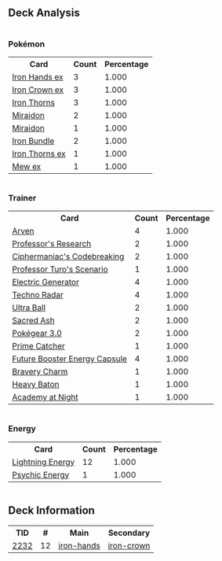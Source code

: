 
## Deck Analysis

<div style="display: flex; flex-wrap: wrap;">
<div style="flex: 1; margin-right: 10px;">
<h3>Pokémon</h3><table><tr><th>Card</th><th>Count</th><th>Percentage</th></tr><tr><td rowspan='1'><a href='https://limitlesstcg.com/cards/PAR/70'>Iron Hands ex</a></td><td>3</td><td>1.000</td></tr><tr><td rowspan='1'><a href='https://limitlesstcg.com/cards/TEF/81'>Iron Crown ex</a></td><td>3</td><td>1.000</td></tr><tr><td rowspan='1'><a href='https://limitlesstcg.com/cards/TEF/62'>Iron Thorns</a></td><td>3</td><td>1.000</td></tr><tr><td rowspan='1'><a href='https://limitlesstcg.com/cards/TEF/121'>Miraidon</a></td><td>2</td><td>1.000</td></tr><tr><td rowspan='1'><a href='https://limitlesstcg.com/cards/SSP/69'>Miraidon</a></td><td>1</td><td>1.000</td></tr><tr><td rowspan='1'><a href='https://limitlesstcg.com/cards/PAR/56'>Iron Bundle</a></td><td>2</td><td>1.000</td></tr><tr><td rowspan='1'><a href='https://limitlesstcg.com/cards/TWM/77'>Iron Thorns ex</a></td><td>1</td><td>1.000</td></tr><tr><td rowspan='1'><a href='https://limitlesstcg.com/cards/MEW/151'>Mew ex</a></td><td>1</td><td>1.000</td></tr></table>
</div><div style='flex: 1; margin-right: 10px;'><h3>Trainer</h3><table><tr><th>Card</th><th>Count</th><th>Percentage</th></tr><tr><td rowspan='1'><a href='https://limitlesstcg.com/cards/OBF/186'>Arven</a></td><td>4</td><td>1.000</td></tr><tr><td rowspan='1'><a href='https://limitlesstcg.com/cards/SVI/189'>Professor's Research</a></td><td>2</td><td>1.000</td></tr><tr><td rowspan='1'><a href='https://limitlesstcg.com/cards/TEF/145'>Ciphermaniac's Codebreaking</a></td><td>2</td><td>1.000</td></tr><tr><td rowspan='1'><a href='https://limitlesstcg.com/cards/PAR/171'>Professor Turo's Scenario</a></td><td>1</td><td>1.000</td></tr><tr><td rowspan='1'><a href='https://limitlesstcg.com/cards/SVI/170'>Electric Generator</a></td><td>4</td><td>1.000</td></tr><tr><td rowspan='1'><a href='https://limitlesstcg.com/cards/PAR/180'>Techno Radar</a></td><td>4</td><td>1.000</td></tr><tr><td rowspan='1'><a href='https://limitlesstcg.com/cards/SVI/196'>Ultra Ball</a></td><td>2</td><td>1.000</td></tr><tr><td rowspan='1'><a href='https://limitlesstcg.com/cards/FLF/96'>Sacred Ash</a></td><td>2</td><td>1.000</td></tr><tr><td rowspan='1'><a href='https://limitlesstcg.com/cards/SVI/186'>Pokégear 3.0</a></td><td>2</td><td>1.000</td></tr><tr><td rowspan='1'><a href='https://limitlesstcg.com/cards/TEF/157'>Prime Catcher</a></td><td>1</td><td>1.000</td></tr><tr><td rowspan='1'><a href='https://limitlesstcg.com/cards/TEF/149'>Future Booster Energy Capsule</a></td><td>4</td><td>1.000</td></tr><tr><td rowspan='1'><a href='https://limitlesstcg.com/cards/PAL/173'>Bravery Charm</a></td><td>1</td><td>1.000</td></tr><tr><td rowspan='1'><a href='https://limitlesstcg.com/cards/TEF/151'>Heavy Baton</a></td><td>1</td><td>1.000</td></tr><tr><td rowspan='1'><a href='https://limitlesstcg.com/cards/SFA/54'>Academy at Night</a></td><td>1</td><td>1.000</td></tr></table>
</div><div style='flex: 1; margin-right: 10px;'><h3>Energy</h3><table><tr><th>Card</th><th>Count</th><th>Percentage</th></tr><tr><td rowspan='1'><a href='https://limitlesstcg.com/cards/SVE/12'>Lightning Energy</a></td><td>12</td><td>1.000</td></tr><tr><td rowspan='1'><a href='https://limitlesstcg.com/cards/SVE/13'>Psychic Energy</a></td><td>1</td><td>1.000</td></tr></table>
</div></div>

## Deck Information

<table>
<tr><th>TID</th><th>#</th><th>Main</th><th>Secondary</th></tr>
<tr><td><a href='https://limitlesstcg.com/tournaments/jp/2232'>2232</a></td><td>12</td><td><a href='https://limitlesstcg.com/decks/list/jp/33454'>iron-hands</a></td><td><a href='https://limitlesstcg.com/decks/list/jp/33454'>iron-crown</a></td></tr></table>